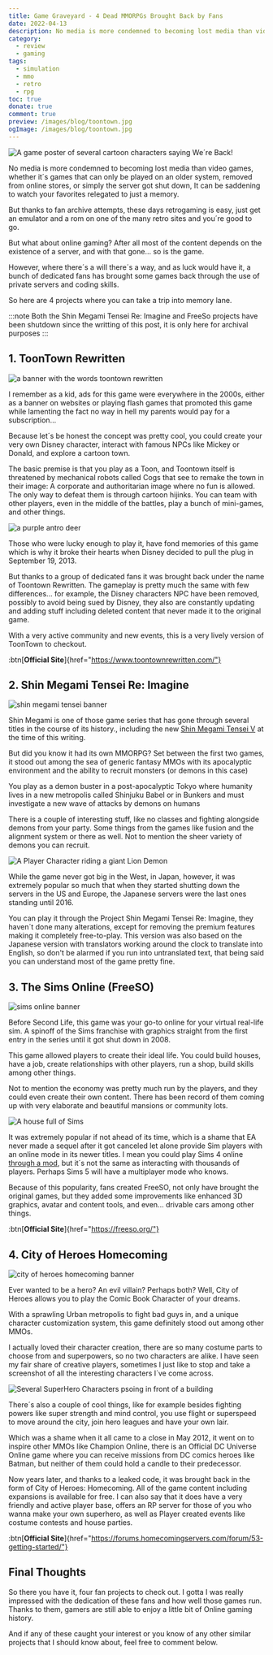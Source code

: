 ```yaml
---
title: Game Graveyard - 4 Dead MMORPGs Brought Back by Fans
date: 2022-04-13
description: No media is more condemned to becoming lost media than video games, but thanks to efforts from dedicated fans, you can continue to visit these online classics. 
category:
  - review
  - gaming
tags:
  - simulation
  - mmo
  - retro
  - rpg
toc: true
donate: true
comment: true
preview: /images/blog/toontown.jpg
ogImage: /images/blog/toontown.jpg
---
```

![A game poster of several cartoon characters saying We´re Back!](/images/blog/toontown.jpg)


No media is more condemned to becoming lost media than video games, whether it´s games that can only be played on an older system, removed from online stores, or simply the server got shut down, It can be saddening to watch your favorites relegated to just a memory.

But thanks to fan archive attempts, these days retrogaming is easy, just get an emulator and a rom on one of the many retro sites and you´re good to go.

But what about online gaming? After all most of the content depends on the existence of a server, and with that gone... so is the game.

However, where there´s a will there´s a way, and as luck would have it, a bunch of dedicated fans has brought some games back through the use of private servers and coding skills.

So here are 4 projects where you can take a trip into memory lane.

:::note
Both the Shin Megami Tensei Re: Imagine and FreeSo projects have been shutdown since the writting of this post, it is only here for archival purposes
:::

## 1. ToonTown Rewritten

![a banner with the words toontown rewritten](/images/2022/toontownrewriten.png)

I remember as a kid, ads for this game were everywhere in the 2000s, either as a banner on websites or playing flash games that promoted this game while lamenting the fact no way in hell my parents would pay for a subscription...

Because let´s be honest the concept was pretty cool, you could create your very own Disney character, interact with famous NPCs like Mickey or Donald, and explore a cartoon town.

The basic premise is that you play as a Toon, and Toontown itself is threatened by mechanical robots called Cogs that see to remake the town in their image: A corporate and authoritarian image where no fun is allowed. The only way to defeat them is through cartoon hijinks. You can team with other players, even in the middle of the battles, play a bunch of mini-games, and other things.

![a purple antro deer](/images/2022/tooncharacter.png)

Those who were lucky enough to play it, have fond memories of this game which is why it broke their hearts when Disney decided to pull the plug in September 19, 2013.

But thanks to a group of dedicated fans it was brought back under the name of Toontown Rewritten. The gameplay is pretty much the same with few differences... for example, the Disney characters NPC have been removed, possibly to avoid being sued by Disney, they also are constantly updating and adding stuff including deleted content that never made it to the original game.

With a very active community and new events, this is a very lively version of ToonTown to checkout.

:btn[**Official Site**]{href="https://www.toontownrewritten.com/"}  

## 2. Shin Megami Tensei Re: Imagine

![shin megami tensei banner](/images/2022/shinmegami.jpg)

Shin Megami is one of those game series that has gone through several titles in the course of its history., including the new [Shin Megami Tensei V](https://en.wikipedia.org/wiki/Shin_Megami_Tensei_V) at the time of this writing.

But did you know it had its own MMORPG? Set between the first two games, it stood out among the sea of generic fantasy MMOs with its apocalyptic environment and the ability to recruit monsters (or demons in this case)

You play as a demon buster in a post-apocalyptic Tokyo where humanity lives in a new metropolis called Shinjuku Babel or in Bunkers and must investigate a new wave of attacks by demons on humans

There is a couple of interesting stuff, like no classes and fighting alongside demons from your party. Some things from the games like fusion and the alignment system or there as well. Not to mention the sheer variety of demons you can recruit.


![A Player Character riding a giant Lion Demon](/images/2022/shindemon.jpg#center)

While the game never got big in the West, in Japan, however, it was extremely popular so much that when they started shutting down the servers in the US and Europe, the Japanese servers were the last ones standing until 2016.

You can play it through the Project Shin Megami Tensei Re: Imagine, they haven´t done many alterations, except for removing the premium features making it completely free-to-play. This version was also based on the Japanese version with translators working around the clock to translate into English, so don't be alarmed if you run into untranslated text, that being said you can understand most of the game pretty fine.


## 3. The Sims Online (FreeSO)

![sims online banner](/images/2022/simsonline.jpg)

Before Second Life, this game was your go-to online for your virtual real-life sim. A spinoff of the Sims franchise with graphics straight from the first entry in the series until it got shut down in 2008.

This game allowed players to create their ideal life. You could build houses, have a job, create relationships with other players, run a shop, build skills among other things.

Not to mention the economy was pretty much run by the players, and they could even create their own content. There has been record of them coming up with very elaborate and beautiful mansions or community lots.

![A house full of Sims](/images/2022/simshouse.jpg)

It was extremely popular if not ahead of its time, which is a shame that EA never made a sequel after it got canceled let alone provide Sim players with an online mode in its newer titles. I mean you could play Sims 4 online [through a mod](https://www.nexusmods.com/thesims4/mods/502), but it´s not the same as interacting with thousands of players. Perhaps Sims 5 will have a multiplayer mode who knows.

Because of this popularity, fans created FreeSO, not only have brought the original games, but they added some improvements like enhanced 3D graphics, avatar and content tools, and even... drivable cars among other things.

:btn[**Official Site**]{href="https://freeso.org/"}  


## 4. City of Heroes Homecoming

![city of heroes homecoming banner](/images/2022/cityofheroes.jpg)

Ever wanted to be a hero? An evil villain? Perhaps both? Well, City of Heroes allows you to play the Comic Book Character of your dreams.

With a sprawling Urban metropolis to fight bad guys in, and a unique character customization system, this game definitely stood out among other MMOs.

I actually loved their character creation, there are so many costume parts to choose from and superpowers, so no two characters are alike. I have seen my fair share of creative players, sometimes I just like to stop and take a screenshot of all the interesting characters I´ve come across.


![Several SuperHero Characters psoing in front of a building](/images/2022/herocharacters.jpg#center)

There´s also a couple of cool things, like for example besides fighting powers like super strength and mind control, you use flight or superspeed to move around the city, join hero leagues and have your own lair.

Which was a shame when it all came to a close in May 2012, it went on to inspire other MMOs like Champion Online, there is an Official DC Universe Online game where you can receive missions from DC comics heroes like Batman, but neither of them could hold a candle to their predecessor.

Now years later, and thanks to a leaked code, it was brought back in the form of City of Heroes: Homecoming. All of the game content including expansions is available for free. I can also say that it does have a very friendly and active player base, offers an RP server for those of you who wanna make your own superhero, as well as Player created events like costume contests and house parties.

:btn[**Official Site**]{href="https://forums.homecomingservers.com/forum/53-getting-started/"}  

## Final Thoughts

So there you have it, four fan projects to check out. I gotta I was really impressed with the dedication of these fans and how well those games run. Thanks to them, gamers are still able to enjoy a little bit of Online gaming history.

And if any of these caught your interest or you know of any other similar projects that I should know about, feel free to comment below.


